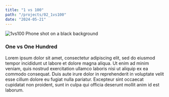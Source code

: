 ```yaml
---
title: "1 vs 100"
path: "/projects/02_1vs100"
date: "2024-05-21"
---
```


<imgwrapper style="{ background-color: #3e3b3d; }">
  <img src="/projects/1vs100.jpg" alt="1vs100 Phone shot on a black background">
</imgwrapper>

### One vs One Hundred

Lorem ipsum dolor sit amet, consectetur adipiscing elit, sed do eiusmod tempor incididunt ut labore et dolore magna aliqua. Ut enim ad minim veniam, quis nostrud exercitation ullamco laboris nisi ut aliquip ex ea commodo consequat. Duis aute irure dolor in reprehenderit in voluptate velit esse cillum dolore eu fugiat nulla pariatur. Excepteur sint occaecat cupidatat non proident, sunt in culpa qui officia deserunt mollit anim id est laborum.
